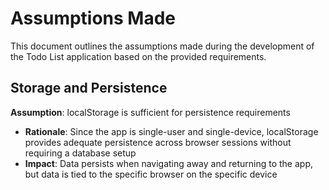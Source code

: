 # Assumptions Made

This document outlines the assumptions made during the development of the Todo List application based on the provided requirements.

## Storage and Persistence

**Assumption**: localStorage is sufficient for persistence requirements
- **Rationale**: Since the app is single-user and single-device, localStorage provides adequate persistence across browser sessions without requiring a database setup
- **Impact**: Data persists when navigating away and returning to the app, but data is tied to the specific browser on the specific device

